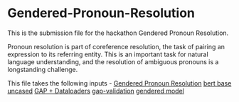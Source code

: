 # Gendered-Pronoun-Resolution

This is the submission file for the hackathon Gendered Pronoun Resolution.

Pronoun resolution is part of coreference resolution, the task of pairing an expression to its referring entity. This is an important task for natural language understanding, and the resolution of ambiguous pronouns is a longstanding challenge.

This file takes the following inputs - 
    [Gendered Pronoun Resolution](https://www.kaggle.com/c/gendered-pronoun-resolution)
    [bert base uncased](https://www.kaggle.com/abhishek/bert-base-uncased)
    [GAP + Dataloaders](https://www.kaggle.com/ayushkumar0801/gap-dataloaders)
    [gap-validation](https://www.kaggle.com/daladiersampaio/gapvalidation)
    [gendered model](https://www.kaggle.com/ayushkumar0801/gendered-model)